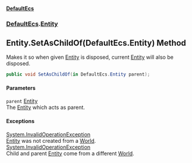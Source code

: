 #### [DefaultEcs](./index.md 'index')
### [DefaultEcs](./DefaultEcs.md 'DefaultEcs').[Entity](./DefaultEcs-Entity.md 'DefaultEcs.Entity')
## Entity.SetAsChildOf(DefaultEcs.Entity) Method
Makes it so when given [Entity](./DefaultEcs-Entity.md 'DefaultEcs.Entity') is disposed, current [Entity](./DefaultEcs-Entity.md 'DefaultEcs.Entity') will also be disposed.  
```csharp
public void SetAsChildOf(in DefaultEcs.Entity parent);
```
#### Parameters
<a name='DefaultEcs-Entity-SetAsChildOf(DefaultEcs-Entity)-parent'></a>
`parent` [Entity](./DefaultEcs-Entity.md 'DefaultEcs.Entity')  
The [Entity](./DefaultEcs-Entity.md 'DefaultEcs.Entity') which acts as parent.  
  
#### Exceptions
[System.InvalidOperationException](https://docs.microsoft.com/en-us/dotnet/api/System.InvalidOperationException 'System.InvalidOperationException')  
[Entity](./DefaultEcs-Entity.md 'DefaultEcs.Entity') was not created from a [World](./DefaultEcs-World.md 'DefaultEcs.World').  
[System.InvalidOperationException](https://docs.microsoft.com/en-us/dotnet/api/System.InvalidOperationException 'System.InvalidOperationException')  
Child and parent [Entity](./DefaultEcs-Entity.md 'DefaultEcs.Entity') come from a different [World](./DefaultEcs-World.md 'DefaultEcs.World').  

